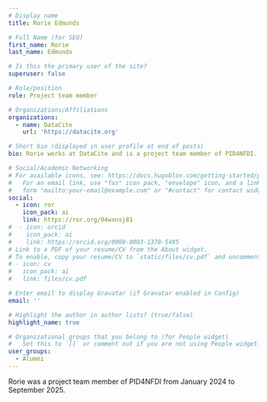 ```yaml
---
# Display name
title: Rorie Edmunds

# Full Name (for SEO)
first_name: Rorie
last_name: Edmunds

# Is this the primary user of the site?
superuser: false

# Role/position
role: Project team member

# Organizations/Affiliations
organizations:
  - name: DataCite
    url: 'https://datacite.org'

# Short bio (displayed in user profile at end of posts)
bio: Rorie works at DataCite and is a project team member of PID4NFDI.

# Social/Academic Networking
# For available icons, see: https://docs.hugoblox.com/getting-started/page-builder/#icons
#   For an email link, use "fas" icon pack, "envelope" icon, and a link in the
#   form "mailto:your-email@example.com" or "#contact" for contact widget.
social:
  - icon: ror
    icon_pack: ai
    link: https://ror.org/04wxnsj81
#  - icon: orcid
#    icon_pack: ai
#    link: https://orcid.org/0000-0003-1378-5495
# Link to a PDF of your resume/CV from the About widget.
# To enable, copy your resume/CV to `static/files/cv.pdf` and uncomment the lines below.
# - icon: cv
#   icon_pack: ai
#   link: files/cv.pdf

# Enter email to display Gravatar (if Gravatar enabled in Config)
email: ''

# Highlight the author in author lists? (true/false)
highlight_name: true

# Organizational groups that you belong to (for People widget)
#   Set this to `[]` or comment out if you are not using People widget.
user_groups:
  - Alumni
---
```


Rorie was a project team member of PID4NFDI from January 2024 to September 2025.

